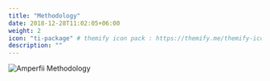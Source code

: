 ```yaml
---
title: "Methodology"
date: 2018-12-28T11:02:05+06:00
weight: 2
icon: "ti-package" # themify icon pack : https://themify.me/themify-icons
description: ""
---
```


![Amperfii Methodology](../images/methodology.png "Amperfii Methodology")